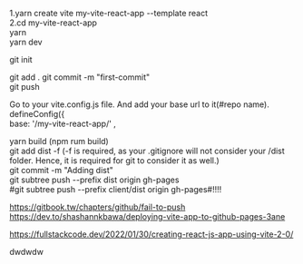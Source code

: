 1.yarn create vite my-vite-react-app --template react  
2.cd my-vite-react-app  
  yarn  
  yarn dev  
      
git init  
  
git add . 
git commit -m "first-commit"   
git push   

Go to your vite.config.js file. And add your base url to it(#repo name).  
defineConfig({  
base: '/my-vite-react-app/' , 
  
yarn build  (npm rum build)  
git add dist -f (-f is required, as your .gitignore will not consider your /dist folder. Hence, it is required for git to consider it as well.)  
git commit -m "Adding dist"  
git subtree push --prefix dist origin gh-pages    
#git subtree push --prefix client/dist origin gh-pages#!!!!  

https://gitbook.tw/chapters/github/fail-to-push   
https://dev.to/shashannkbawa/deploying-vite-app-to-github-pages-3ane  

https://fullstackcode.dev/2022/01/30/creating-react-js-app-using-vite-2-0/
  


dwdwdw